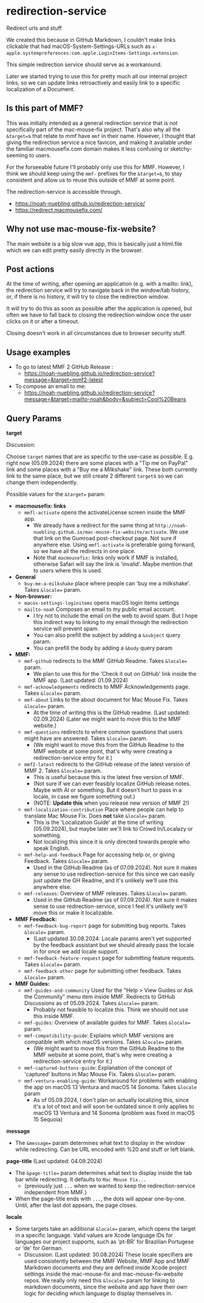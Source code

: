 # redirection-service

Redirect urls and stuff

We created this because in GitHub Markdown, I couldn't make links clickable that had macOS-System-Settings-URLs such as `x-apple.systempreferences:com.apple.LoginItems-Settings.extension`.

This simple redirection service should serve as a workaround.

Later we started trying to use this for pretty much all our internal project links, so we can update links retroactively and easily link to a specific localization of a Document.

## Is this part of MMF?

This was initially intended as a general redirection service that is not specifically part of the mac-mouse-fix project.
That's also why all the `&target=`s that relate to mmf have `mmf` in their name.
However, I thought that giving the redirection service a nice favicon, and making it available under the familiar macmousefix.com domain makes it less confusing or sketchy-seeming to users.

For the forseeable future I'll probably only use this for MMF.
However, I think we should keep using the `mmf-` prefixes for the `&target=`s, to stay consistent and allow us to reuse this outside of MMF at some point.

The redirection-service is accessible through.
- https://noah-nuebling.github.io/redirection-service/
- https://redirect.macmousefix.com/ 

## Why not use mac-mouse-fix-website?

The main website is a big slow vue app, this is basically just a html.file which we can edit pretty easily directly in the browser.

## Post actions

At the time of writing, after opening an application (e.g. with a mailto: link), the redirection service will try to navigate back in the window/tab history, or, if there is no history, it will try to close the redirection window. 

It will try to do this as soon as possible after the application is opened, but often we have to fall back to closing the redirection window once the user clicks on it or after a timeout.

Closing doesn't work in all circumstances due to browser security stuff.

## Usage examples

- To go to latest MMF 2 GitHub Release :
  - https://noah-nuebling.github.io/redirection-service?message=&target=mmf2-latest
- To compose an email to me:
  - https://noah-nuebling.github.io/redirection-service?message=&target=mailto-noah&body=&subject=Cool%20Beans

## Query Params

**target**

Discussion:

Choose `target` names that are as specific to the use-case as possible. E.g. right now (05.09.2024) there are some places with a "Tip me on PayPal" link and some places with a "Buy me a Milkshake" link. These both currently link to the same place, but we still create 2 different `target`s so we can change them independently.

Possible values for the `&target=` param:

- **macmousefix: links**
  - `mmfl-activate` opens the activateLicense screen inside the MMF app.
    - We already have a redirect for the same thing at `http://noah-nuebling.github.io/mac-mouse-fix-website/activate`. We use that link on the Gumroad post-checkout page. Not sure if anywhere else. Using `mmfl-activate` is preferable going forward, so we have all the redirects in one place.
    - Note that `macmousefix:` links only work if MMF is installed, otherwise Safari will say the link is 'invalid'. Maybe mention that to users where this is used.
- **General**
  - `buy-me-a-milkshake` place where people can 'buy me a milkshake'. Takes `&locale=` param.
- **Non-browser:**
  - `macos-settings-loginitems` opens macOS login items settings
  - `mailto-noah` Composes an email to my public email account.
    - I try not to include the email on the web to avoid spam. But I hope this indirect way to linking to my email through the redirection service will prevent spam.
    - You can also prefill the subject by adding a `&subject` query param.
    - You can prefill the body by adding a `&body` query param
- **MMF:**
  - `mmf-github` redirects to the MMF GitHub Readme. Takes `&locale=` param.
    - We plan to use this for the 'Check it out on GitHub' link inside the MMF app. (Last updated: 01.09.2024)
  - `mmf-acknowledgements` redirects to MMF Acknowledgements page. Takes `&locale=` param.
  - `mmf-about` Links to the about document for Mac Mouse Fix. Takes `&locale=` param.
    - At the time of writing this is the GitHub readme. (Last updated: 02.09.2024) (Later we might want to move this to the MMF website.)
  - `mmf-questions` redirects to where common questions that users might have are answered. Takes `&locale=` param.
    - (We might want to move this from the GitHub Readme to the MMF website at some point, that's why were creating a redirection-service entry for it.)
  - `mmf2-latest` redirects to the GitHub release of the latest version of MMF 2. Takes `&locale=` param.
    - This is useful because this is the latest free version of MMF.
    - (Not sure if we can ever feasibly localize GitHub release notes. Maybe with AI or something. But it doesn't hurt to pass in a locale, in case we figure something out.)
    - (NOTE: **Update this** when you release new version of MMF 2!)
  - `mmf-localization-contribution` Place where people can help to translate Mac Mouse Fix. Does **not** take `&locale=` param.
    - This is the 'Localization Guide' at the time of writing (05.09.2024), but maybe later we'll link to Crowd In/Localazy or something.
    - Not localizing this since it is only directed towards people who speak English.
  - `mmf-help-and-feedback` Page for accessing help or, or giving Feedback. Takes `&locale=` param. 
    - Used in the GitHub Readme (as of 07.09.2024). Not sure it makes any sense to use redirection-service for this since we can easily just update the GH Readme, and it's unlikely we'll use this anywhere else.
  - `mmf-releases`: Overview of MMF releases. Takes `&locale=` param.
    - Used in the GitHub Readme (as of 07.09.2024). Not sure it makes sense to use redirection-service, since I feel it's unlikely we'll move this or make it localizable.
- **MMF Feedback:**
  - `mmf-feedback-bug-report` page for submitting bug reports. Takes `&locale=` param.
    - (Last updated 30.08.2024: Locale params aren't yet supported by the feedback assistant but we should already pass the locale in for once we add locale support.
  - `mmf-feedback-feature-request` page for submitting feature requests. Takes `&locale=` param.
  - `mmf-feedback-other` page for submitting other feedback. Takes `&locale=` param.
- **MMF Guides:**
  - `mmf-guides-and-community` Used for the "Help > View Guides or Ask the Community" menu item inside MMF. Redirects to GitHub Discussions as of 05.09.2024. Takes `&locale=` param.
    - Probably not feasible to localize this. Think we should not use this inside MMF.
  - `mmf-guides`: Overview of available guides for MMF. Takes `&locale=` param.
  - `mmf-compatibility-guide`: Explains which MMF versions are compatible with which macOS versions. Takes `&locale=` param.
    - (We might want to move this from the GitHub Readme to the MMF website at some point, that's why were creating a redirection-service entry for it.) 
  - `mmf-captured-buttons-guide`: Explanation of the concept of 'captured' buttons in Mac Mouse Fix. Takes `&locale=` param.
  - `mmf-ventura-enabling-guide`: Workaround for problems with enabling the app on macOS 13 Ventura and macOS 14 Sonoma. Takes `&locale` param
    - As of 05.09.2024, I don't plan on actually localizing this, since it's a lot of text and will soon be outdated since it only applies to macOS 13 Ventura and 14 Sonoma (problem was fixed in macOS 15 Sequoia)
  
**message**
- The `&message=` param determines what text to display in the window while redirecting. Can be URL encoded with %20 and stuff or left blank.

**page-title**
(Last updated: 04.09.2024)
- The `&page-title=` param determines what text to display inside the tab bar while redirecting. It defaults to `Mac Mouse Fix...` 
  - (previously just `...` when we wanted to keep the redirection-service independent from MMF.)
- When the page-title ends with `...`, the dots will appear one-by-one. Until, after the last dot appears, the page closes.

**locale**
- Some targets take an additional `&locale=` param, which opens the target in a specific language. Valid values are Xcode language IDs for languages our project supports, such as 'pt-BR' for Brazilian Portugese or 'de' for German.
  - Discussion: (Last updated: 30.08.2024) These locale specifiers are used consistently between the MMF Website, MMF App and MMF Markdown documents and they are defined inside Xcode project settings inside the mac-mouse-fix and mac-mouse-fix-website repos. We really only need this `&locale=` param for linking to markdown documents, since the website and app have their own logic for deciding which language to display themselves in.

